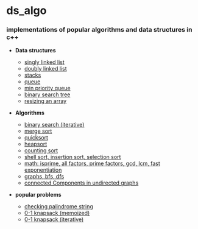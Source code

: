 # ds_algo

### implementations of popular algorithms and data structures in c++

- **Data structures**

  - [singly linked list](https://github.com/aniketmore311/ds_algo/blob/master/dataStructures/simpleSinglyLinkedList.cpp)
  - [doubly linked list](https://github.com/aniketmore311/ds_algo/blob/master/dataStructures/doublyLinkedLIst.cpp)
  - [stacks](https://github.com/aniketmore311/ds_algo/blob/master/dataStructures/stackswithList.cpp)
  - [queue](https://github.com/aniketmore311/ds_algo/blob/master/dataStructures/queuewithlist.cpp)
  - [min priority queue](https://github.com/aniketmore311/ds_algo/blob/master/dataStructures/priorityQueue.cpp)
  - [binary search tree](https://github.com/aniketmore311/ds_algo/blob/master/dataStructures/binarytreepq.cpp)
  - [resizing an array](https://github.com/aniketmore311/ds_algo/blob/master/dataStructures/resizeArray.cpp)

* **Algorithms**

  - [binary search (iterative)](https://github.com/aniketmore311/ds_algo/blob/master/algorithms/binarySearch.cpp)
  - [merge sort](https://github.com/aniketmore311/ds_algo/blob/master/algorithms/recursiveMergeSort.cpp)
  - [quicksort](https://github.com/aniketmore311/ds_algo/blob/master/algorithms/quickSort.cpp)
  - [heapsort](https://github.com/aniketmore311/ds_algo/blob/master/algorithms/HeapSort.cpp)
  - [counting sort](https://github.com/aniketmore311/ds_algo/blob/master/algorithms/CountingSort.cpp)
  - [shell sort, insertion sort, selection sort](https://github.com/aniketmore311/ds_algo/blob/master/algorithms/elementrySorting.cpp)
  - [math: isprime, all factors, prime factors, gcd, lcm, fast exponentiation](https://github.com/aniketmore311/ds_algo/blob/master/algorithms/math.cpp)
  - [graphs, bfs, dfs](https://github.com/aniketmore311/ds_algo/blob/master/algorithms/graphs.cpp)
  - [connected Components in undirected graphs](https://github.com/aniketmore311/ds_algo/blob/master/algorithms/connectedComponents.cpp)

* **popular problems**
  - [checking palindrome string](https://github.com/aniketmore311/ds_algo/blob/master/algorithms/stringPalindrome.cpp)
  - [0-1 knapsack (memoized)](https://github.com/aniketmore311/ds_algo/blob/master/popular_problems/0-1knapsackmemoized.cpp)
  - [0-1 knapsack (iterative)](https://github.com/aniketmore311/ds_algo/blob/master/popular_problems/0-1knapsackIterative.cpp)


